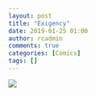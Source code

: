 ```yaml
---
layout: post
title: "Exigency"
date: 2019-01-25 01:00
author: rcadmin
comments: true
categories: [Comics]
tags: []
---
```

<a href="../comics/2019/01/25/Exigency"><img src="http://dl.bitsmack.com/comics/20190125.jpg" /></a>

